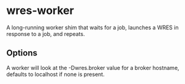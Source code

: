 # wres-worker

A long-running worker shim that waits for a job, launches a WRES in response
to a job, and repeats.

## Options

A worker will look at the -Dwres.broker value for a broker hostname, defaults
to localhost if none is present.

